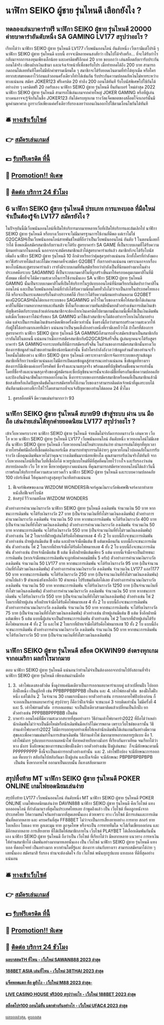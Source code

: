 # นาฬิกา SEIKO ผู้ชาย รุ่นไหนดี เลือกยังไง ?
## ทดลองเล่นบาคาร่าฟรี นาฬิกา SEIKO ผู้ชาย รุ่นไหนดี 20000 ค่ายบาคาร่าอันดับหนึ่ง SA GAMING LV177 สรุปว่าอะไร ?
เรียกได้ว่า นาฬิกา SEIKO ผู้ชาย รุ่นไหนดี LV177 เว็บพนันออนไลน์ อันดับหนึ่ง เว็บเรามีแต่โปรดี ๆ นาฬิกา SEIKO ผู้ชาย รุ่นไหนดี แบบนี้ อาจจะมีหลายคนสงสัยว่า เป็นไปได้จริงหรือ… ที่จะได้รับกำไรกลับมาจากการลงทุนเพียงเล็กน้อย และเครดิตฟรีอีกแค่ 20 บาท ขอบอกว่า เล่นสล็อตกับเรารับประกันถอนได้จริง เพียงฝากเงินเข้ามา และแจ้งเจ้าหน้าที่เพื่อขอรับโปร เมื่อทำยอดได้ถึง 200 บาท สามารถกดถอนได้เลยทันทีโดยไม่มีหักค่าธรรมเนียมใด ๆ สมาชิกจะได้รับยอดเงินตามที่ทำได้ทุกเม็ด หรือใครอยากสะสมยอดเอาไว้ก่อนแล้วถอนครั้งเดียวก็ทำได้เช่นกัน รับประกันความปลอดภัยเงินไม่หายระหว่างทางแน่นอน
สมัคร JOKER123 ฟรีเครดิต 20 ทำถึง 200 ถอนได้ทันที รับโบนัสพิเศษไปใช้กันได้อย่างง่าย ๆ เครดิตฟรี 20 กดรับเอง นาฬิกา SEIKO ผู้ชาย รุ่นไหนดี ยืนยันเบอร์ ใหม่ล่าสุด 2022 นาฬิกา SEIKO ผู้ชาย รุ่นไหนดี สามารถใช้เล่นเกมจากค่ายใหญ่ JOKER GAMING หรือที่ผู้เล่นบางคนอาจจะรู้จักกันในชื่อ JOKER123 กันได้ครบทุกเกม รางวัลแจ็คพอตของสล็อตโจ๊กเกอร์นั้นมีมูลค่ามหาศาล ถูกรางวัลเพียงแค่ครั้งเดียวรับรองเลยว่าถอนเงินออกไปใช้ตามเงื่อนไขกันได้ทันที

## 🛎 [ทางเข้าเว็บไซต์](https://bit.ly/3SdLNi2)
## 👉 [สมัครเล่นเกมส์](https://bit.ly/3SdLNi2)
## 💵 [รับฟรีเครดิต ที่นี้](https://bit.ly/3dyRKHj)
## 👑 [Promotion!! พิเศษ](https://bit.ly/3dyRKHj)
## 📱 [ติดต่อ บริการ 24 ชัวโมง](https://bit.ly/3dyRKHj)

## 6 นาฬิกา SEIKO ผู้ชาย รุ่นไหนดี ประเภท การแทงบอล ที่มือใหม่ จำเป็นต้องรู้จัก LV177 สมัครยังไง ?
ในปัจจุบันนี้มีเว็บพนันออนไลน์ที่เปิดให้บริการมากมายหลายเว็บที่เปิดให้บริการและล้มเลิกไป นาฬิกา SEIKO ผู้ชาย รุ่นไหนดี หรือบางเว็บอาจจะไม่มีมาตรฐานการใช้งานที่ดีพอ แต่เราไม่ใช่ G2GCASHเป็นเว็บพนันออนไลน์สายพันธ์ใหม่ที่ถือว่าเป็นเว็บพนันออนไลน์ อันดับ 1 ในตอนนี้เลยก็ว่าได้ ซึ่งพอเมื่อสมัครสมาชิกกับเราแล้วจะได้รับ สูตรบาคาร่า SA GAME ที่เป็นระบบเกมที่ได้รับความนิยมอย่างมากในตอนนี้ นอกจากจะสมัครสมาชิกแล้วได้สูตรบาคาร่าแท้แล้ว สมาชิกยังจะได้รับโบนัสเพิ่มถึง นาฬิกา SEIKO ผู้ชาย รุ่นไหนดี 10 อีกด้วยเรียกว่าคุ้มสุดๆอย่างแน่นอน อีกทั้งใครที่กำลังมองหาวิธีสร้างรายได้แล้วละก็ไม่ควรพลาดที่จะสมัคร G2GBET กับเราอย่างแน่นอน เพราะนอกจากเรื่องของโบนัสและสูตรบาคาร่าแล้ว เรายังมีระบบเกมที่ทันสมัยเรียกว่ากำลังเป็นที่นิยมอย่างมากในต่างประเทศคือระบบ SAGAMING ที่เป็นระบบเกมคาสิโนที่ถูกสร้างขึ้นมาให้ครอบคลุมเกมคาสิโนที่มีทั้งหมด เพื่อที่จะได้มีความสะดวกในการใช้งานนั่นเอง
SA นาฬิกา SEIKO ผู้ชาย รุ่นไหนดี GAMING นั้นเป็นระบบเกมคาสิโนที่เปิดให้บริการในรูปแบบออนไลน์ที่นิยมเรียกกันติดปากว่าคาสิโนออนไลน์ และเป็นเว็บพนันออนไลน์ที่กำลังได้รับความนิยมโดยทั่วถึงไม่ว่าจะเป็นภายในประเทศไทยเองก็ดี หรือจะเป็นกระแสตอบรับในต่างประเทศก็ดี เรียกว่าได้รับความนิยมอย่างล้นหลาม G2GBET ของG2GCASHนั้นได้ยกเอาระบบของ SAGAMING มาไว้ในเว็บของเราเพื่อให้สมาชิกได้เล่นเกมคาสิโนที่มีความหลากหลายและทันสมัย ซึ่งในเรื่องของความทันสมัยนั้นยกตัวอย่างเช่นการเติมเงินเข้าบัญชีเครดิตกับระบบแล้วแต่ก่อนสมาชิกจะต้องโยกเงินเครดิตไปตามเกมนั้นเกมนี้เพื่อใช้เป็นเงินเดิมพัน แต่เมื่อเว็บของเราได้นำรับของ SA GAMING มาใช้แล้วสมาชิกจะไม่ต้องทำการโยกเงินไปมาอย่างเดิม แต่จะเป็นการเติมเงินเข้าเครดิตเพียงครั้งเดียวเท่านั้น ซึ่งตรงนี้ถือว่าสามารถสร้างความสะดวกให้กับผู้ใช้ได้อย่างมากเลยทีเดียว แน่นอนว่าเป็นจุดแข็งอีกอย่างหนึ่งที่เรามีเลยก็ว่าได้ ถ้าใครที่ต้องการสูตรบาคาร่า นาฬิกา SEIKO ผู้ชาย รุ่นไหนดี SA GAMINGก็สามารถที่จะสมัครเข้ามาเป็นสมาชิกกับเรากันได้ในตอนนี้
แน่นอนว่าเมื่อการสมัครสมาชิกกับG2GCASHเสร็จสิ้น ผู้เล่นทุกคนจะได้รับสูตรบาคาร่า SA GAMINGจากระบบทันทีที่มีการสมัครเสร็จสิ้น ในส่วนของการสมัครสมาชิกนั้นทางเว็บต้องการข้อมูลส่วนตัวของท่านเพียงน้อยนิดเท่านั้น ซึ่งถ้าใครกำลังกังวลว่าข้อมูลส่วนตัวของท่านจะรั่วไหลนั้นไม่ต้องห่วง นาฬิกา SEIKO ผู้ชาย รุ่นไหนดี เพราะทางเรามีการจัดการระบบของฐานข้อมูลสมาชิกที่เรียกว่าเหนียวแน่นและไม่มีการเปิดเผยข้อมูลสู่สาธารณะอย่างแน่นอน ซึ่งข้อมูลที่ทางเราต้องการก็มีเพียงแค่เบอร์โทรศัพท์ ชื่อจริงและนามสกุลจริง พร้อมเลขที่บัญชีพร้อมชื่อธนาคารเท่านั้น โดยที่ชื่อจริงและนามสกุลจริงของผู้สมัครและชื่อบัญชีธนาคารนั้นจะต้องมีชื่อที่ตรงกันเพื่อความปลอดภัยและป้องกันมิจฉาชีพในการหลอกโอนเงิน ซึ่งการระบบของการสมัครสมาชิกหรือคนที่เป็นสมาชิกแล้วมีข้อสงสัยหรือเกิดปัญหาติดขัดในการสมัครหรือใช้งานเว็บของเราสามารถติดต่อเจ้าหน้าที่ดูแลระบบได้ทันทีตามช่องทางที่เราให้ไว้โดยสามารถที่จะแจ้งปัญหาของท่านได้ตลอด 24 ชั่วโมง
1. สูตรสล็อตพีจี มีความแม่นยำมากกว่า 93

## นาฬิกา SEIKO ผู้ชาย รุ่นไหนดี สบาย99 เข้าสู่ระบบ ผ่าน บน มือถือ เล่นง่ายเล่นได้ทุกค่ายยอดนิยม LV177 สรุปว่าอะไร ?
เข้าเว็บหวยครบวงจร นาฬิกา SEIKO ผู้ชาย รุ่นไหนดี จ่ายเต็มไม่จำกัดการถอนรางวัล เล่นหวย เว็บ ไฮ หวย นาฬิกา SEIKO ผู้ชาย รุ่นไหนดี LV177 เว็บพนันออนไลน์ อันดับหนึ่ง หวยออนไลน์ไม่มีเลขอั้น นาฬิกา SEIKO ผู้ชาย รุ่นไหนดี เว็บหวยออนไลน์ใหม่ระบบเล่นง่าย ผ่านการเล่นได้ทุกที่ทุกเวลา ด้วยโทรศัพท์มือถือที่เชื่อมต่ออินเทอร์เน็ต สามารถทำธุรกรรมได้ง่ายๆ ถูกหวยโอนไวปลอดภัยในการรับรางวัล เมื่อคุณเดิมพันหวยไม่ว่าคุณจะวางเดิมพันมากน้อยเพียงใด คุณสามารถรับเงินจริงได้ทันที จากเว็บหวยออนไลน์ที่เป็นเว็บที่เชื่อถือได้ หวยรูปแบบใหม่ที่ดีที่สุดที่คนไทยไว้วางใจ และรับรองว่าเล่นสบายปลอดภัย เว็บ ไฮ หวย ซื้อหวยคุ้มทุกงวดแน่นอน ที่คุณสามารถสมัครหวยออนไลน์ได้แล้ววันนี้ เราพร้อมให้บริการทั้งความสะดวกรวดเร็ว นาฬิกา SEIKO ผู้ชาย รุ่นไหนดี และระบบความปลอดภัย 100 เปอร์เซ็นต์ ให้คุณอย่างสูงสุดทุกวินาทีอย่างแน่นอน
1. ฟีเจอร์พิเศษของเกม WIZDOM WONDERSฟีเจอร์คูณเงินรางวัลพิเศษฟีเจอร์คาถาทำลายหนังสือฟีเจอร์โบนัส
2. ข้อสรุป รีวิวเกมสล็อต WIZDOM WONDERS

ตัวอย่างการคำนวณเงินรางวัล นาฬิกา SEIKO ผู้ชาย รุ่นไหนดี ลงเดิมพัน จำนวนเงิน 50 บาท หากชนะการเดิมพัน จะได้รับเงินรางวัล 27 บาท (เป็นจำนวนเงินที่ยังไม่รวมเงินลงเดิมพัน)
ตัวอย่างการคำนวณเงินรางวัล ลงเดิมพัน จำนวนเงิน 50 บาท หากชนะการเดิมพัน จะได้รับเงินรางวัล 400 บาท (เป็นจำนวนเงินที่ยังไม่รวมเงินลงเดิมพัน)
ตัวอย่างการคำนวณเงินรางวัล ลงเดิมพัน จำนวนเงิน 50 บาท หากชนะการเดิมพัน จะได้รับเงินรางวัล 550 บาท (เป็นจำนวนเงินที่ยังไม่รวมเงินลงเดิมพัน)
ตัวอย่างเช่น ไพ่ 2 ใบแรกที่ฝ่ายผู้เล่นได้รับคือไพ่หมายเลข 4 ทั้ง 2 ใบ แบบนี้ถึงจะชนะการเดิมพัน
ตัวอย่างเช่น ฝ่ายผู้เล่นมีแต้ม 8 แต้ม และฝ่ายเจ้ามือมีแต้ม 8 แต้มเหมือนกัน แบบนี้ถึงจะชนะการเดิมพัน
ตัวอย่างเช่น ไพ่ 2 ใบแรกที่ฝ่ายเจ้ามือได้รับคือไพ่หมายเลข 4 ทั้ง 2 ใบ แบบนี้ถึงจะชนะการเดิมพัน
ตัวอย่างเช่น ฝ่ายเจ้ามือมีแต้ม 8 แต้ม ซึ่งอีกฝ่ายมีแต้มเพียง 5 แต้ม แบบนี้เจ้ามือจะเป็นฝ่ายชนะการเดิมพัน
(หากเจ้ามือชนะการเดิมพันจะถูกหักค่าคอมมิชชั่น 5 ครับ)
ตัวอย่างการคำนวณเงินรางวัล ลงเดิมพัน จำนวนเงิน 50 LV177 บาท หากชนะการเดิมพัน จะได้รับเงินรางวัล 95 บาท (เป็นจำนวนเงินที่ยังไม่รวมเงินลงเดิมพัน)
ตัวอย่างการคำนวณเงินรางวัล ลงเดิมพัน จำนวนเงิน LV177 แอลวี177 50 บาท หากชนะการเดิมพัน จะได้รับเงินรางวัล 250 บาท (เป็นจำนวนเงินที่ยังไม่รวมเงินลงเดิมพัน)
ผ่านไปแล้ว 9 ตำแหน่งยังเหลืออีก 10 ตำแหน่ง ไปรับชมกันต่อได้เลย
ตัวอย่างการคำนวณเงินรางวัล ลงเดิมพัน จำนวนเงิน 50 บาท หากชนะการเดิมพัน จะได้รับเงินรางวัล 1250 บาท (เป็นจำนวนเงินที่ยังไม่รวมเงินลงเดิมพัน)
ตัวอย่างการคำนวณเงินรางวัล ลงเดิมพัน จำนวนเงิน 50 บาท หากชนะการเดิมพัน จะได้รับเงินรางวัล 550 บาท (เป็นจำนวนเงินที่ยังไม่รวมเงินลงเดิมพัน)
ตัวอย่างเช่น ไพ่ 2 ใบแรกที่ฝ่ายผู้เล่น หรือฝ่ายเจ้ามือได้รับคือไพ่หมายเลข 4 ทั้ง 2 ใบ แบบนี้ถึงจะชนะการเดิมพัน
ตัวอย่างการคำนวณเงินรางวัล ลงเดิมพัน จำนวนเงิน 50 บาท หากชนะการเดิมพัน จะได้รับเงินรางวัล 75 บาท (เป็นจำนวนเงินที่ยังไม่รวมเงินลงเดิมพัน)
ตัวอย่างเช่น ฝ่ายผู้เล่นมีแต้ม 8 แต้ม ซึ่งอีกฝ่ายมีแต้มเพียง 5 แต้ม แบบนี้ผู้เล่นจะเป็นฝ่ายชนะการเดิมพัน
ตัวอย่างเช่น ไพ่ 2 ใบแรกที่ฝ่ายผู้เล่นได้รับคือไพ่หมายเลข 4 ทั้ง 2 ใบ และไพ่ 2 ใบแรกที่ฝ่ายเจ้ามือได้รับคือไพ่หมายเลข 10 ทั้ง 2 ใบ แบบนี้ถึงจะชนะการเดิมพัน
ตัวอย่างการคำนวณเงินรางวัล ลงเดิมพัน จำนวนเงิน 50 บาท หากชนะการเดิมพัน จะได้รับเงินรางวัล 50 บาท (เป็นจำนวนเงินที่ยังไม่รวมเงินลงเดิมพัน)

## นาฬิกา SEIKO ผู้ชาย รุ่นไหนดี สล็อต OKWIN99 ส่งตรงทุกเกมจากอเมริกา ผลกำไรมากมาย
ตอบ นาฬิกา SEIKO ผู้ชาย รุ่นไหนดี แน่นอนว่าท่านไม่จำเป็นต้องออกจากบ้านไปยังสถานที่จริง นาฬิกา SEIKO ผู้ชาย รุ่นไหนดี เพียงเล่นผ่านมือถือ
1. 3.  เค้าไพ่แดงสองตัวติด ซึ่งดูง่ายแค่นิดเดียวเป็นการออกผลบาคาร่าแบบคู่ แล้วเปลี่ยนฝั่ง ไปออกอีกฝั่งหนึ่ง เป็นคู่อีกที เช่น PPBBPPBBPPBB เป็นต้น และ 4. เค้าไพ่สองตัวตัด  ของฝั่งใดฝั่งหนึ่ง แต่ไม่เกิน 2  ในจำนวน 30 เกมแรกนั่นเอง ยกตัวอย่างเช่น การออกลายไพ่ปิงปองก่อน ก็จะออกเป็นลายผลบาคาร่าคู่ สรุปง่ายๆ ก็คือว่าฝั่งเจ้ามือ จะชนะแค่ 3 รอบติดเท่านั้น ไม่มีครั้งที่ 4  และ 5. เค้าไพ่สามตัวตัด  การออผลชนะ จะเป็นฝั่งเดียวสามตาติดแล้วเปลี่ยนเป็นอีกฝั่ง ยกตัวอย่างเช่น PPPBBBPPPBBB เป็นต้น
2. บาคาร่า ออนไลน์ที่มีความสะดวกสบายที่สุดอย่างเรา วิธีอ่านเค้าไพ่บาคาร่า2022 ที่ถือได้ว่าเหล่านักเดิมพันไม่ว่าจะเป็นมือใหม่หรือนักเดิมพันมือเก่าก็ไม่ควรพลาด เพราะเว็บไซต์ของเรานั้น วิธีอ่านเค้าไพ่บาคาร่า2022 ได้มีการบอกทุกอย่างเพื่อให้เหล่านักเดิมพันได้เล่นเกมกันอย่างมีความสุขและเพื่อความแม่นยำในการเข้ามาเดิมพัน วิธีอ่านเค้าไพ่ มีมากมายหลากหลายรูปแบบ คือ 1. เค้าไพ่มังกร รูปแบบการออกผลหน้าไพ่ ที่ลายคล้ายกับหางมังกร ที่เรียงกันยาวเยียด จนเรียกได้ว่า หาง มังกร ซึ่งลักษณะของการชนะเพียงฝั่งเดียว ยกตัวอย่างเช่น ฝั่งผู้เล่นชนะ  ก็จะมีลักษณะตามนี้ PPPPPPPPP ซึ้งนี้จะเป็นแค่การยกตัวอย่างเท่านั้น  และ 2. เค้าไพ่ปังปอง จะมีลักษณะการออกผล ที่แบบว่า สลับกันไปสลับกันมา ฝั่งผู้เล่น และฝั่งเจ้ามือ จะมีลักษณะ PBPBPBPBPBPB  เป็นต้น ซึ้งหากลายไพ่ ออกมาเป็นแบบนั้น ก็แทงสลับตามลาย

## สรุปทิ้งท้าย MT นาฬิกา SEIKO ผู้ชาย รุ่นไหนดี POKER ONLINE เกมไพ่ยอดนิยมเล่นง่าย
สรุปทิ้งท้าย LV177 เว็บพนันออนไลน์ อันดับหนึ่ง MT นาฬิกา SEIKO ผู้ชาย รุ่นไหนดี POKER ONLINE เกมไพ่ยอดนิยมเล่นง่าย DAVIN888 นาฬิกา SEIKO ผู้ชาย รุ่นไหนดี คือเว็บไซต์ แทงบอลออนไลน์ ที่กำลังมาแรงที่สุดในประเทศไทยเลย ถ้าพูดถึงแล้ว เป็น เว็บไซต์ ที่คอลูกหนังจากประเทศไทย ให้ความสนใจกันอย่างมากที่สุดเลยนั้นเอง ด้วยเพราะ ทาง เว็บไซต์ มีการเล่นและการเดิมพันที่หลากหลาย และ ครบครันที่สุด FF88BET ไม่ว่าจะเป็นการเสี่ยงทายอย่าง การทาย สกอร์ ทาย ใบเหลือง ใบแดง ทาย ลูกเตะมุม ทาย ลูกจุดโทษ หรือจะเป็น การทายทีมใด จะได้เริ่มเขี่ยบอลก่อน และ มีอีกหลากหลาย การเสี่ยงทาย ที่ได้เปิดให้สมาชิกภายใน เว็บไซต์ PLAYBET ได้เลือกเดิมพันกันนั้นเอง นาฬิกา SEIKO ผู้ชาย รุ่นไหนดี ถือว่าเป็น เว็บไซต์ ที่เรียกได้ว่า มีหลากหลาย แนวทาง การหาเงินให้ท่านสมาชิกได้ เดิมพันอย่างมากมายเลยนั้นเอง เป็น เว็บไซต์ นาฬิกา SEIKO ผู้ชาย รุ่นไหนดี แทงบอล ที่ตอบโจทย์ เป็นอย่างมาก หากท่านใดที่รู้และ ต้องการ เล่นกับทางเรา สามารถสมัครมาได้ง่าย ๆ เลยนั้นเอง สมัครมาสิ รับรอง ท่านจะต้องติดใจ กับ เว็บไซต์ พนันทุกรูปแบบ แทงบอล ที่ดีที่สุดอย่างแน่นอน

## 🛎 [ทางเข้าเว็บไซต์](https://bit.ly/3SdLNi2)
## 👉 [สมัครเล่นเกมส์](https://bit.ly/3SdLNi2)
## 💵 [รับฟรีเครดิต ที่นี้](https://bit.ly/3dyRKHj)
## 👑 [Promotion!! พิเศษ](https://bit.ly/3dyRKHj)
## 📱 [ติดต่อ บริการ 24 ชัวโมง](https://bit.ly/3dyRKHj)

#### [ผลบาสสดTH ที่ไหน - เว็บใหม่ SAWAN888 2023 ล่าสุด](https://atom.io/themes/ผลบาสสดth%20ที่ไหน%20-%20เว็บใหม่%20sawan888%202023%20ล่าสุด)
#### [188BET ASIA เล่นที่ไหน - เว็บใหม่ 38THAI 2023 ล่าสุด](https://atom.io/themes/188bet%20asia%20เล่นที่ไหน%20-%20เว็บใหม่%2038thai%202023%20ล่าสุด)
#### [แจ็คพอตแตก คือ ดูยังไง - เว็บใหม่ M88 2023 ล่าสุด-](https://atom.io/themes/แจ็คพอตแตก%20คือ%20ดูยังไง%20-%20เว็บใหม่%20m88%202023%20ล่าสุด-)
#### [LIVE CASINO HOUSE ฟรี300 สรุปว่าอะไร - เว็บใหม่ 188BET 2023 ล่าสุด](https://atom.io/themes/live%20casino%20house%20ฟรี300%20สรุปว่าอะไร%20-%20เว็บใหม่%20188bet%202023%20ล่าสุด)
#### [สล็อตโปร100 ถอนไม่อั้น แตกต่างกันอย่างไร - เว็บใหม่ UFAC4 2023 ล่าสุด](https://atom.io/themes/สล็อตโปร100%20ถอนไม่อั้น%20แตกต่างกันอย่างไร%20-%20เว็บใหม่%20ufac4%202023%20ล่าสุด)

[ผลบอลล่าสุด](https://siamsport.tv "ผลบอลล่าสุด"), [ดูบอลสด](https://siamsport.tv/ดูบอลสด "ดูบอลสด")
